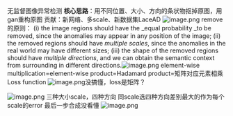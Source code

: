 无监督图像异常检测
**核心思路**：用不同位置、大小、方向的条状物抠掉原图，用gan重构原图
贡献：新网络、多scale、新数据集LaceAD
![image.png](https://cdn.nlark.com/yuque/0/2022/png/25902650/1649119000884-1495a354-ed50-4b9a-b245-62f743c40082.png#clientId=ub7140f92-83c1-4&crop=0&crop=0&crop=1&crop=1&from=paste&height=485&id=u0020f042&margin=%5Bobject%20Object%5D&name=image.png&originHeight=970&originWidth=2137&originalType=binary&ratio=1&rotation=0&showTitle=false&size=568142&status=done&style=none&taskId=uae51f457-3e37-4426-98cc-431931d826f&title=&width=1068.5)
remove的原则：
(i) the image regions should have the _equal probability _to be removed, since the anomalies may appear in any position of the image; 
(ii) the removed regions should have _multiple scales_, since the anomalies in the real world may have different sizes; 
(iii) the shape of the removed regions should have _multiple directions_, and we can obtain the semantic context from surrounding in different directions.![image.png](https://cdn.nlark.com/yuque/0/2022/png/25902650/1649119020313-116db59f-c714-4250-bd8e-95e10f23f5aa.png#clientId=ub7140f92-83c1-4&crop=0&crop=0&crop=1&crop=1&from=paste&height=312&id=u7dacafde&margin=%5Bobject%20Object%5D&name=image.png&originHeight=623&originWidth=986&originalType=binary&ratio=1&rotation=0&showTitle=false&size=90289&status=done&style=none&taskId=u19ae51e7-30d4-4dc1-9fe0-757b2bfc25f&title=&width=493)
element-wise multiplication=element-wise product=Hadamard product=矩阵对应元素相乘
Loss function
![image.png](https://cdn.nlark.com/yuque/0/2022/png/25902650/1649120635293-fec60293-c087-4437-b4cb-497927cbe1eb.png#clientId=ub7140f92-83c1-4&crop=0&crop=0&crop=1&crop=1&from=paste&height=60&id=u1c241f84&margin=%5Bobject%20Object%5D&name=image.png&originHeight=119&originWidth=750&originalType=binary&ratio=1&rotation=0&showTitle=false&size=13019&status=done&style=none&taskId=u09dd16e5-563e-475c-961b-21dc91b2a8a&title=&width=375)没搞懂，loss是矩阵？

![image.png](https://cdn.nlark.com/yuque/0/2022/png/25902650/1649122331034-a75be422-38aa-484c-af31-0f36471d622a.png#clientId=ub7140f92-83c1-4&crop=0&crop=0&crop=1&crop=1&from=paste&height=346&id=u7e421efa&margin=%5Bobject%20Object%5D&name=image.png&originHeight=691&originWidth=1007&originalType=binary&ratio=1&rotation=0&showTitle=false&size=264075&status=done&style=none&taskId=u08b920fa-88e7-4ea4-b9d9-d49bc662246&title=&width=503.5)
三种大小scale，四种方向
同scale选四种方向差别最大的作为每个scale的error
最后一步合成没看懂
![image.png](https://cdn.nlark.com/yuque/0/2022/png/25902650/1649123151520-1b44fbc5-b1a3-4bff-9a82-e98130f90215.png#clientId=ub7140f92-83c1-4&crop=0&crop=0&crop=1&crop=1&from=paste&height=272&id=u07987f25&margin=%5Bobject%20Object%5D&name=image.png&originHeight=543&originWidth=1036&originalType=binary&ratio=1&rotation=0&showTitle=false&size=113762&status=done&style=none&taskId=u8c9781d2-ba61-4c8b-ad57-214c345be67&title=&width=518)



